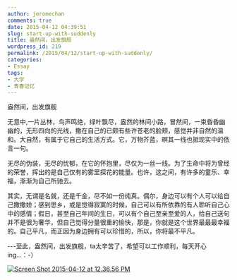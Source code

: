 ```yaml
---
author: jeromechan
comments: true
date: 2015-04-12 04:39:51
slug: start-up-with-suddenly
title: 盎然间，出发旗舰
wordpress_id: 219
permalink: /2015/04/12/start-up-with-suddenly/
categories:
- Essay
tags:
- 大学
- 青春记忆
---
```


盎然间，出发旗舰

无意中,一片丛林，鸟声鸣绝，绿叶飘尽，盎然的林间小路，冒然间，一束昏昏幽幽的，无形四向的光线，撒在自己的已颇有些许苍老的脸颊，感觉并非自然的温和。大自然，有属于它自己的生活方式。它，万物芥蓝，暝其一线也抵现实中的依言一句。

无尽的伪装，无尽的忧郁，在它的怀抱里，尽仅为一丝一线。为了生命中将为曾经的荣誉，挥出的是自己仅有的雾里探花的能量。也许，这之间，有许多的童乐、幸福，渐渐为自己所驰去。

其实，无谓是名就，还是千金，尽不如一份纯真。偶尔，身边可以有个人可以给自己撒撒娇；感到思乡，或是觉得寂寞的时候，自己可以有所依靠的有人聆听自己心中的感情；假日，甚至自己年间的生日，可以有个自己至亲至爱的人，给自己送句并不是很为奢华，但自己觉得分量很重的愉快，那是，你就是这个世界最最最幸福的。自己平凡，而正因为身边拥有可以珍惜的，所以，你将最不平凡。

---至此，盎然间，出发旗舰，ta太辛苦了，希望可以工作顺利，每天开心ing...：-）



[![Screen Shot 2015-04-12 at 12.36.56 PM](/images/2015-04-12-start-up-with-suddenly/Screen-Shot-2015-04-12-at-12.36.56-PM.png)](/images/2015-04-12-start-up-with-suddenly/Screen-Shot-2015-04-12-at-12.36.56-PM.png)
